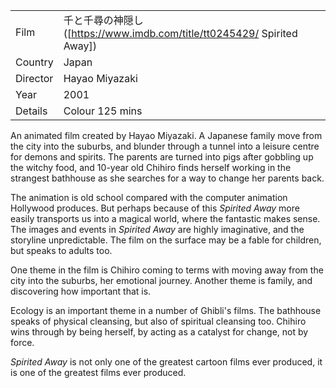 | | |
|-|-|
Film|&#21315;&#12392;&#21315;&#23563;&#12398;&#31070;&#38560;&#12375; ([https://www.imdb.com/title/tt0245429/ Spirited Away])
Country|Japan
Director|Hayao Miyazaki
Year|2001
Details|Colour 125 mins

An
animated film created by Hayao Miyazaki.  A Japanese family move
from the city into the suburbs, and blunder through a tunnel into
a leisure centre for demons and spirits.  The parents are turned into
pigs after gobbling up the witchy food, and 10-year old Chihiro
finds herself working in the strangest bathhouse as she searches
for a way to change her parents back.

The animation is old school compared with the computer animation
Hollywood produces.  But perhaps because of this *Spirited Away*
more easily transports us into a magical world, where the
fantastic makes sense.  The images and events in *Spirited Away*
are highly imaginative, and the storyline unpredictable.  The film
on the surface may be a fable for children, but speaks to adults too.

One theme in the film is Chihiro coming to terms with moving away
from the city into the suburbs, her emotional journey.  Another
theme is family, and discovering how important that is.

Ecology is an important theme in a number of Ghibli's films.  The
bathhouse speaks of physical cleansing, but also of spiritual
cleansing too.  Chihiro wins through by being herself, by acting
as a catalyst for change, not by force.

*Spirited Away* is not only one of the greatest cartoon films
ever produced, it is one of the greatest films ever produced.
